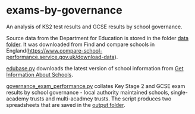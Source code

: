 # exams-by-governance
An analysis of KS2 test results and GCSE results by school governance.

Source data from the Department for Education is stored in the folder [data folder](data). It was downloaded from Find and compare schools in England(https://www.compare-school-performance.service.gov.uk/download-data).

[edubase.py](edubase.py) downloads the latest version of school information from [Get Information About Schools](https://get-information-schools.service.gov.uk/Downloads).

[governance_exam_performance.py](governance_exam_performance.py) collates Key Stage 2 and GCSE exam results by school governance - local authority maintained schools, single-academy trusts and multi-acadmey trusts. The script produces two spreadsheets that are saved in the [output folder](output).
